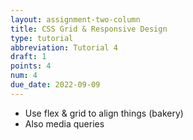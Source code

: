 ```yaml
---
layout: assignment-two-column
title: CSS Grid & Responsive Design
type: tutorial
abbreviation: Tutorial 4
draft: 1
points: 4
num: 4
due_date: 2022-09-09
---
```



* Use flex & grid to align things (bakery)
* Also media queries